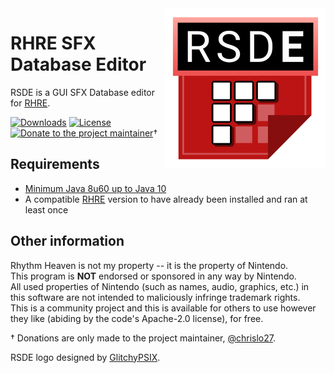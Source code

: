 <img align="right" src="gui/src/main/resources/icon/256.png" height="256" width="256">

# RHRE SFX Database Editor

RSDE is a GUI SFX Database editor for [RHRE](https://github.com/chrislo27/RhythmHeavenRemixEditor).

[![Downloads](https://img.shields.io/github/downloads/chrislo27/RSDE/total.svg)](https://github.com/chrislo27/RSDE/releases)
[![License](https://img.shields.io/github/license/chrislo27/RSDE.svg)](https://github.com/chrislo27/RSDE/blob/master/LICENSE.txt)
[![Donate to the project maintainer](https://img.shields.io/badge/Donate-PayPal-blue.svg?logo=paypal)](https://www.paypal.com/cgi-bin/webscr?cmd=_s-xclick&hosted_button_id=VA45DPLCC4958)†

## Requirements
* [Minimum Java 8u60 up to Java 10](https://java.com/en/download/)
* A compatible [RHRE](https://github.com/chrislo27/RhythmHeavenRemixEditor) version to have already been installed and ran at least once

## Other information
Rhythm Heaven is not my property -- it is the property of Nintendo.<br>
This program is **NOT** endorsed or sponsored in any way by Nintendo.<br>
All used properties of Nintendo (such as names, audio, graphics, etc.) in this software are not intended to maliciously infringe trademark rights.<br>
This is a community project and this is available for others to use
however they like (abiding by the code's Apache-2.0 license), for free.

† Donations are only made to the project maintainer, [@chrislo27](https://github.com/chrislo27).

RSDE logo designed by [GlitchyPSIX](https://www.youtube.com/user/supermarioglitchy33/).<br>
